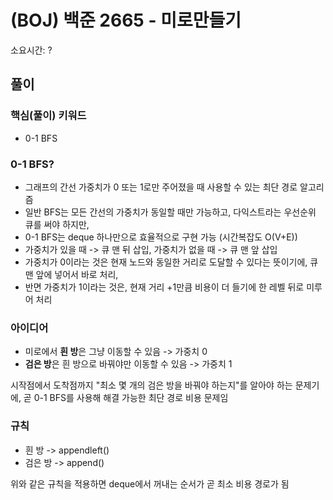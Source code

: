 # (BOJ) 백준 2665 - 미로만들기
소요시간: ?

## 풀이
### 핵심(풀이) 키워드
- 0-1 BFS
### 0-1 BFS?
- 그래프의 간선 가중치가 0 또는 1로만 주어졌을 때 사용할 수 있는 최단 경로 알고리즘
- 일반 BFS는 모든 간선의 가중치가 동일할 때만 가능하고, 다익스트라는 우선순위 큐를 써야 하지만,
- 0-1 BFS는 deque 하나만으로 효율적으로 구현 가능 (시간복잡도 O(V+E))
- 가중치가 있을 때 -> 큐 맨 뒤 삽입, 가중치가 없을 때 -> 큐 맨 앞 삽입
- 가중치가 0이라는 것은 현재 노드와 동일한 거리로 도달할 수 있다는 뜻이기에,
  큐 맨 앞에 넣어서 바로 처리,
- 반면 가중치가 1이라는 것은, 현재 거리 +1만큼 비용이 더 들기에
  한 레벨 뒤로 미루어 처리

### 아이디어
- 미로에서 **흰 방**은 그냥 이동할 수 있음 -> 가중치 0
- **검은 방**은 흰 방으로 바꿔야만 이동할 수 있음 -> 가중치 1

시작점에서 도착점까지 "최소 몇 개의 검은 방을 바꿔야 하는지"를 알아야 하는 문제기에,
곧 0-1 BFS를 사용해 해결 가능한 최단 경로 비용 문제임

### 규칙
- 흰 방 -> appendleft()
- 검은 방 -> append()

위와 같은 규칙을 적용하면
deque에서 꺼내는 순서가 곧 최소 비용 경로가 됨